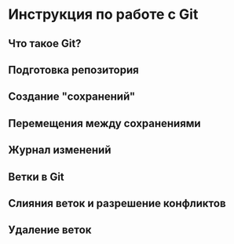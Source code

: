 # Инструкция по работе с Git

## Что такое Git?

## Подготовка репозитория

## Создание "сохранений"

## Перемещения между сохранениями

## Журнал изменений

## Ветки в Git

## Слияния веток и разрешение конфликтов

## Удаление веток